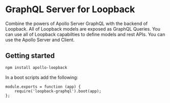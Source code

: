 # GraphQL Server for Loopback

Combine the powers of Apollo Server GraphQL with the backend of Loopback.
All of Loopback models are exposed as GraphQL Queries.
You can use all of Loopback capabilties to define models and rest APIs.
You can use the Apollo Server and Client.

## Getting started

```sh
npm install apollo-loopback
```
In a boot scripts add the following:
```
module.exports = function (app) {
    require('loopback-graphql').boot(app);
};

```

